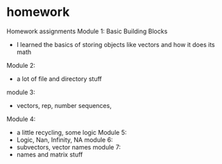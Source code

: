# homework
Homework assignments
Module 1: Basic Building Blocks
- I learned the basics of storing objects like vectors and how it does its math

Module 2:
- a lot of file and directory stuff

module 3:
- vectors, rep, number sequences,  

Module 4:
- a little recycling, some logic
Module 5:
- Logic, Nan, Infinity, NA
module 6:
- subvectors, vector names 
module 7:
- names and matrix stuff